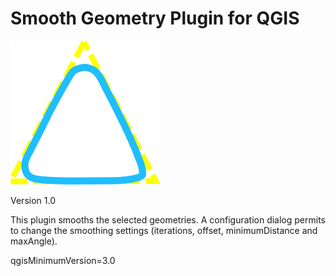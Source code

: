 # Smooth Geometry Plugin for QGIS


![image](https://github.com/ValPinnaSardinia/Smooth_Geometry_Plugin/blob/main/images/smooth_geometry2.png)

Version 1.0

This plugin smooths the selected geometries. A configuration dialog permits to change the smoothing settings (iterations, offset, minimumDistance and maxAngle).

qgisMinimumVersion=3.0
